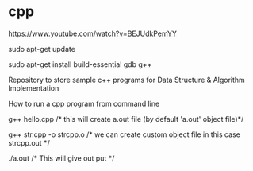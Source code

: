 # cpp


https://www.youtube.com/watch?v=BEJUdkPemYY

sudo apt-get update

sudo apt-get install build-essential gdb g++




Repository to store sample c++ programs for Data Structure & Algorithm Implementation


How to run a cpp program from command line

g++ hello.cpp   /* this will create a.out file (by default 'a.out' object file)*/
 
g++  str.cpp  -o  strcpp.o  /* we can create custom object file in this case strcpp.out */

./a.out  /* This will give out put */



